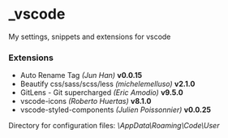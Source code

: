 # _vscode
My settings, snippets and extensions for vscode

### Extensions
- Auto Rename Tag *(Jun Han)* **v0.0.15**
- Beautify css/sass/scss/less *(michelemelluso)* **v2.1.0**
- GitLens - Git supercharged *(Eric Amodio)* **v9.5.0**
- vscode-icons *(Roberto Huertas)* **v8.1.0**
- vscode-styled-components *(Julien Poissonnier)* **v0.0.25**

Directory for configuration files: *<USER>\AppData\Roaming\Code\User*